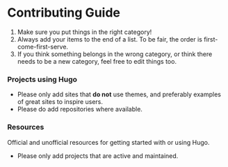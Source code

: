 # Contributing Guide

1. Make sure you put things in the right category!
1. Always add your items to the end of a list. To be fair, the order is first-come-first-serve.
1. If you think something belongs in the wrong category, or think there needs to be a new category, feel free to edit things too.


### Projects using Hugo

- Please only add sites that **do not** use themes, and preferably examples of great sites to inspire users.
- Please do add repositories where available.


### Resources

Official and unofficial resources for getting started with or using Hugo.

- Please only add projects that are active and maintained.